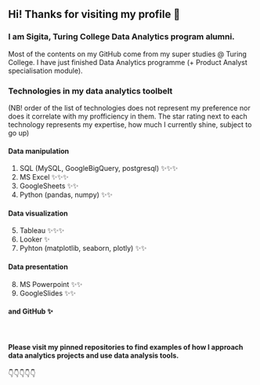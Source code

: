 ## Hi! Thanks for visiting my profile :green_heart:

<!--
**SigitaOtter/SigitaOtter** is a ✨ _special_ ✨ repository because its `README.md` (this file) appears on your GitHub profile.

Here are some ideas to get you started:

- 🔭 I’m currently working on ...
- 🌱 I’m currently learning ...
- 👯 I’m looking to collaborate on ...
- 🤔 I’m looking for help with ...
- 💬 Ask me about ...
- 📫 How to reach me: ...
- 😄 Pronouns: ...
- ⚡ Fun fact: ...
-->

### I am Sigita, Turing College Data Analytics program alumni.

Most of the contents on my GitHub come from my super studies @ Turing College. I have just finished Data Analytics programme (+ Product Analyst specialisation module).
<br>


### Technologies in my data analytics toolbelt
(NB! order of the list of technologies does not represent my preference nor does it correlate with my profficiency in them. The star rating next to each technology represents my expertise, how much I currently shine, subject to go up)

#### Data manipulation
1. SQL (MySQL, GoogleBigQuery, postgresql) :sparkles::sparkles::sparkles:
2. MS Excel :sparkles::sparkles::sparkles:
3. GoogleSheets :sparkles::sparkles:
4. Python (pandas, numpy) :sparkles::sparkles:

#### Data visualization
5. Tableau :sparkles::sparkles::sparkles:
6. Looker :sparkles:
7. Pyhton (matplotlib, seaborn, plotly) :sparkles::sparkles:

#### Data presentation
8. MS Powerpoint :sparkles::sparkles:
9. GoogleSlides :sparkles::sparkles:

#### and GitHub :sparkles:

<br>

#### Please visit my pinned repositories to find examples of how I approach data analytics projects and use data analysis tools.
:point_down::point_down::point_down::point_down::point_down:
